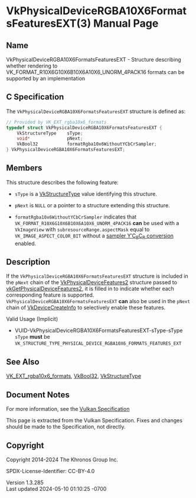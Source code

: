# VkPhysicalDeviceRGBA10X6FormatsFeaturesEXT(3) Manual Page

## Name

VkPhysicalDeviceRGBA10X6FormatsFeaturesEXT - Structure describing
whether rendering to VK_FORMAT_R10X6G10X6B10X6A10X6_UNORM_4PACK16
formats can be supported by an implementation



## <a href="#_c_specification" class="anchor"></a>C Specification

The `VkPhysicalDeviceRGBA10X6FormatsFeaturesEXT` structure is defined
as:

``` c
// Provided by VK_EXT_rgba10x6_formats
typedef struct VkPhysicalDeviceRGBA10X6FormatsFeaturesEXT {
    VkStructureType    sType;
    void*              pNext;
    VkBool32           formatRgba10x6WithoutYCbCrSampler;
} VkPhysicalDeviceRGBA10X6FormatsFeaturesEXT;
```

## <a href="#_members" class="anchor"></a>Members

This structure describes the following feature:

- `sType` is a [VkStructureType](https://registry.khronos.org/vulkan/specs/1.3-extensions/man/html/VkStructureType.html) value identifying
  this structure.

- `pNext` is `NULL` or a pointer to a structure extending this
  structure.

- <span id="features-formatRgba10x6WithoutYCbCrSampler"></span>
  `formatRgba10x6WithoutYCbCrSampler` indicates that
  `VK_FORMAT_R10X6G10X6B10X6A10X6_UNORM_4PACK16` **can** be used with a
  `VkImageView` with `subresourceRange.aspectMask` equal to
  `VK_IMAGE_ASPECT_COLOR_BIT` without a <a
  href="https://registry.khronos.org/vulkan/specs/1.3-extensions/html/vkspec.html#samplers-YCbCr-conversion"
  target="_blank" rel="noopener">sampler Y′C<sub>B</sub>C<sub>R</sub>
  conversion</a> enabled.

## <a href="#_description" class="anchor"></a>Description

If the `VkPhysicalDeviceRGBA10X6FormatsFeaturesEXT` structure is
included in the `pNext` chain of the
[VkPhysicalDeviceFeatures2](https://registry.khronos.org/vulkan/specs/1.3-extensions/man/html/VkPhysicalDeviceFeatures2.html) structure
passed to
[vkGetPhysicalDeviceFeatures2](https://registry.khronos.org/vulkan/specs/1.3-extensions/man/html/vkGetPhysicalDeviceFeatures2.html), it is
filled in to indicate whether each corresponding feature is supported.
`VkPhysicalDeviceRGBA10X6FormatsFeaturesEXT` **can** also be used in the
`pNext` chain of [VkDeviceCreateInfo](https://registry.khronos.org/vulkan/specs/1.3-extensions/man/html/VkDeviceCreateInfo.html) to
selectively enable these features.

Valid Usage (Implicit)

- <a href="#VUID-VkPhysicalDeviceRGBA10X6FormatsFeaturesEXT-sType-sType"
  id="VUID-VkPhysicalDeviceRGBA10X6FormatsFeaturesEXT-sType-sType"></a>
  VUID-VkPhysicalDeviceRGBA10X6FormatsFeaturesEXT-sType-sType  
  `sType` **must** be
  `VK_STRUCTURE_TYPE_PHYSICAL_DEVICE_RGBA10X6_FORMATS_FEATURES_EXT`

## <a href="#_see_also" class="anchor"></a>See Also

[VK_EXT_rgba10x6_formats](https://registry.khronos.org/vulkan/specs/1.3-extensions/man/html/VK_EXT_rgba10x6_formats.html),
[VkBool32](https://registry.khronos.org/vulkan/specs/1.3-extensions/man/html/VkBool32.html), [VkStructureType](https://registry.khronos.org/vulkan/specs/1.3-extensions/man/html/VkStructureType.html)

## <a href="#_document_notes" class="anchor"></a>Document Notes

For more information, see the <a
href="https://registry.khronos.org/vulkan/specs/1.3-extensions/html/vkspec.html#VkPhysicalDeviceRGBA10X6FormatsFeaturesEXT"
target="_blank" rel="noopener">Vulkan Specification</a>

This page is extracted from the Vulkan Specification. Fixes and changes
should be made to the Specification, not directly.

## <a href="#_copyright" class="anchor"></a>Copyright

Copyright 2014-2024 The Khronos Group Inc.

SPDX-License-Identifier: CC-BY-4.0

Version 1.3.285  
Last updated 2024-05-10 01:10:25 -0700

